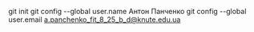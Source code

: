 git init
git config --global user.name Антон Панченко
git config --global user.email a.panchenko_fit_8_25_b_d@knute.edu.ua

